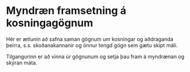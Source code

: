 Myndræn framsetning á kosningagögnum
====================================

Hér er ætlunin að safna saman gögnum um kosningar og aðdraganda þeirra, s.s. skoðanakannanir og önnur tengd gögn sem gætu skipt máli.

Tilgangurinn er að vinna úr gögnunum og setja þau fram á myndrænan og skýran máta.